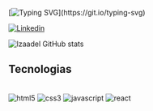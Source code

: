[![Typing SVG](https://readme-typing-svg.demolab.com?font=Fira+Code&duration=4000&pause=1000&color=42C920&width=600&lines=Hello+Word!+I'am+Isabela+Del+Vecchio.)](https://git.io/typing-svg)

[![Linkedin](https://img.shields.io/badge/LinkedIn-0077B5?style=for-the-badge&logo=linkedin&logoColor=white)](https://www.linkedin.com/in/isabela-del-vecchio-bueno-goes-80346a182/)

![Izaadel GitHub stats](https://github-readme-stats.vercel.app/api?username=Izaadel&show_icons=true&theme=radical)

## Tecnologias

<div style="display: inline_block"><br/>
  <img align="center" alt="html5" src="https://img.shields.io/badge/HTML5-E34F26?style=for-the-badge&logo=html5&logoColor=white" />
  <img align="center" alt="css3" src="https://img.shields.io/badge/CSS3-1572B6?style=for-the-badge&logo=css3&logoColor=white" />
  <img align="center" alt="javascript" src="https://img.shields.io/badge/JavaScript-F7DF1E?style=for-the-badge&logo=javascript&logoColor=black" />
  <img align="center" alt="react" src="https://img.shields.io/badge/React-20232A?style=for-the-badge&logo=react&logoColor=61DAFB" />
</div> 
